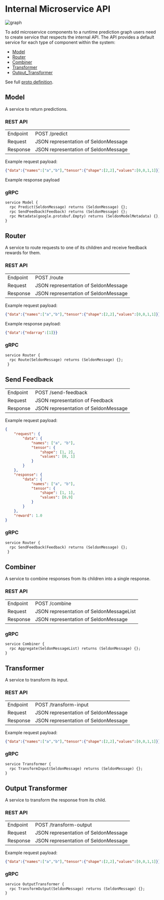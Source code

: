 # Internal Microservice API

![graph](./graph.png)

To add microservice components to a runtime prediction graph users need to create service that respects the internal API. The API provides a default service for each type of component within the system:

 * [Model](#model)
 * [Router](#router)
 * [Combiner](#combiner)
 * [Transformer](#transformer)
 * [Output_Transformer](#output-transformer)

See full [proto definition](./prediction.md#proto-buffer-and-grpc-definition).

## Model

A service to return predictions.

### REST API

 | | |
 | - |- |
 | Endpoint | POST /predict |
 | Request | JSON representation of SeldonMessage
 | Response | JSON representation of SeldonMessage

Example request payload:

```json
{"data":{"names":["a","b"],"tensor":{"shape":[2,2],"values":[0,0,1,1]}}}
```

Example response payload


### gRPC

```protobuf
service Model {
  rpc Predict(SeldonMessage) returns (SeldonMessage) {};
  rpc SendFeedback(Feedback) returns (SeldonMessage) {};
  rpc Metadata(google.protobuf.Empty) returns (SeldonModelMetadata) {};
}
```

## Router

A service to route requests to one of its children and receive feedback rewards for them.

### REST API


 | | |
 | - |- |
 | Endpoint | POST /route |
 | Request | JSON representation of SeldonMessage
 | Response | JSON representation of SeldonMessage

Example request payload:

```json
{"data":{"names":["a","b"],"tensor":{"shape":[2,2],"values":[0,0,1,1]}}}
```

Example response payload:

```json
{"data":{"ndarray":[1]}}
```

### gRPC

```protobuf
service Router {
  rpc Route(SeldonMessage) returns (SeldonMessage) {};
 }
```


## Send Feedback

 | | |
 | - |- |
 | Endpoint | POST /send-feedback |
 | Request | JSON representation of Feedback
 | Response | JSON representation of SeldonMessage

Example request payload:

```json
{
    "request": {
        "data": {
            "names": ["a", "b"],
            "tensor": {
                "shape": [1, 2],
                "values": [0, 1]
            }
        }
    },
    "response": {
        "data": {
            "names": ["a", "b"],
            "tensor": {
                "shape": [1, 1],
                "values": [0.9]
            }
        }
    },
    "reward": 1.0
}
```


### gRPC

```protobuf
service Router {
  rpc SendFeedback(Feedback) returns (SeldonMessage) {};
 }
```

## Combiner

A service to combine responses from its children into a single response.

### REST API


 | | |
 | - |- |
 | Endpoint | POST /combine |
 | Request | JSON representation of SeldonMessageList
 | Response | JSON representation of SeldonMessage


### gRPC

```protobuf
service Combiner {
  rpc Aggregate(SeldonMessageList) returns (SeldonMessage) {};
}
```


## Transformer

A service to transform its input.

### REST API


 | | |
 | - |- |
 | Endpoint | POST /transform-input |
 | Request | JSON representation of SeldonMessage
 | Response | JSON representation of SeldonMessage

Example request payload:

```json
{"data":{"names":["a","b"],"tensor":{"shape":[2,2],"values":[0,0,1,1]}}}
```

### gRPC

```protobuf
service Transformer {
  rpc TransformInput(SeldonMessage) returns (SeldonMessage) {};
}
```


## Output Transformer

A service to transform the response from its child.

### REST API

 | | |
 | - |- |
 | Endpoint | POST /transform-output |
 | Request | JSON representation of SeldonMessage
 | Response | JSON representation of SeldonMessage

Example request payload:

```json
{"data":{"names":["a","b"],"tensor":{"shape":[2,2],"values":[0,0,1,1]}}}
```

### gRPC

```protobuf
service OutputTransformer {
  rpc TransformOutput(SeldonMessage) returns (SeldonMessage) {};
}
```
